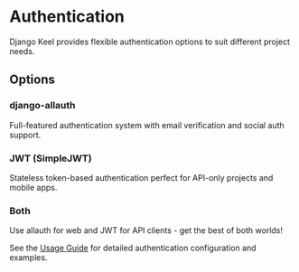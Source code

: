 # Authentication

Django Keel provides flexible authentication options to suit different project needs.

## Options

### django-allauth

Full-featured authentication system with email verification and social auth support.

### JWT (SimpleJWT)

Stateless token-based authentication perfect for API-only projects and mobile apps.

### Both

Use allauth for web and JWT for API clients - get the best of both worlds!

See the [Usage Guide](overview.md) for detailed authentication configuration and examples.
